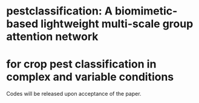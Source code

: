 # pestclassification: A biomimetic-based lightweight multi-scale group attention network
# for crop pest classification in complex and variable conditions
Codes will be released upon acceptance of the paper.
